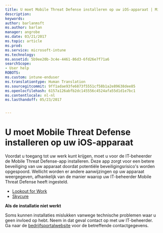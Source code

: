 ```yaml
---
title: U moet Mobile Threat Defense installeren op uw iOS-apparaat | Microsoft Docs
description: 
keywords: 
author: barlanmsft
ms.author: barlan
manager: angrobe
ms.date: 03/21/2017
ms.topic: article
ms.prod: 
ms.service: microsoft-intune
ms.technology: 
ms.assetid: 5b9ee20b-3c4e-4461-86d3-6fd26e7f71a6
searchScope:
- User help
ROBOTS: 
ms.custom: intune-enduser
ms.translationtype: Human Translation
ms.sourcegitcommit: 9ff1adae93fe6873f5551cf58b1a2e89638dee85
ms.openlocfilehash: 6157a126abfb2dc145556c4524afa55d1d1e7bc1
ms.contentlocale: nl-nl
ms.lasthandoff: 05/23/2017


---
```


# <a name="you-need-to-install-mobile-threat-defense-on-your-ios-device"></a>U moet Mobile Threat Defense installeren op uw iOS-apparaat

Voordat u toegang tot uw werk kunt krijgen, moet u voor de IT-beheerder de Mobile Threat Defense-app installeren. Deze app zorgt voor een betere beveiliging van uw apparaat doordat potentiële beveiligingsrisico's worden opgespoord. Wellicht worden er andere aanwijzingen op uw apparaat weergegeven, afhankelijk van de manier waarop uw IT-beheerder Mobile Threat Defense heeft ingesteld.

* [Lookout for Work](you-are-prompted-to-install-lookout-for-work-ios.md)
* [Skycure](you-are-prompted-to-install-skycure-ios.md)

**Als de installatie niet werkt**

Soms kunnen installaties mislukken vanwege technische problemen waar u geen invloed op hebt. Neem in dat geval contact op met uw IT-beheerder. Ga naar de [bedrijfsportalwebsite](http://portal.manage.microsoft.com) voor de betreffende contactgegevens.

